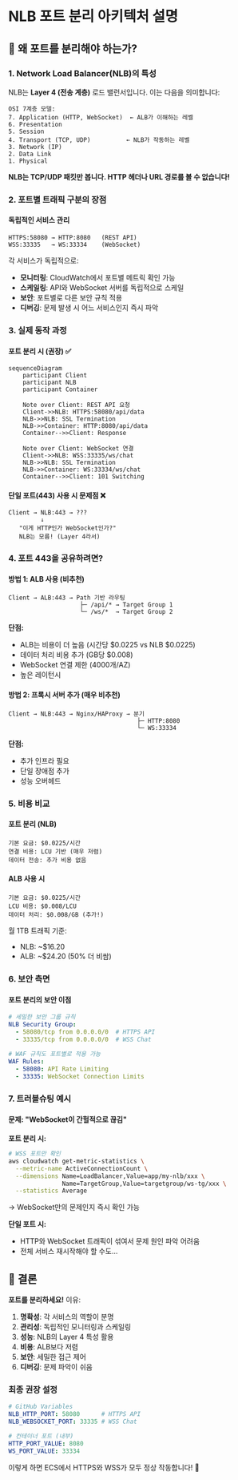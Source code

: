 # NLB 포트 분리 아키텍처 설명

## 🎯 왜 포트를 분리해야 하는가?

### 1. **Network Load Balancer(NLB)의 특성**

NLB는 **Layer 4 (전송 계층)** 로드 밸런서입니다. 이는 다음을 의미합니다:

```
OSI 7계층 모델:
7. Application (HTTP, WebSocket)  ← ALB가 이해하는 레벨
6. Presentation
5. Session
4. Transport (TCP, UDP)          ← NLB가 작동하는 레벨
3. Network (IP)
2. Data Link
1. Physical
```

**NLB는 TCP/UDP 패킷만 봅니다. HTTP 헤더나 URL 경로를 볼 수 없습니다!**

### 2. **포트별 트래픽 구분의 장점**

#### 독립적인 서비스 관리
```
HTTPS:58080 → HTTP:8080   (REST API)
WSS:33335   → WS:33334    (WebSocket)
```

각 서비스가 독립적으로:
- **모니터링**: CloudWatch에서 포트별 메트릭 확인 가능
- **스케일링**: API와 WebSocket 서버를 독립적으로 스케일
- **보안**: 포트별로 다른 보안 규칙 적용
- **디버깅**: 문제 발생 시 어느 서비스인지 즉시 파악

### 3. **실제 동작 과정**

#### 포트 분리 시 (권장) ✅
```mermaid
sequenceDiagram
    participant Client
    participant NLB
    participant Container
    
    Note over Client: REST API 요청
    Client->>NLB: HTTPS:58080/api/data
    NLB->>NLB: SSL Termination
    NLB->>Container: HTTP:8080/api/data
    Container-->>Client: Response
    
    Note over Client: WebSocket 연결
    Client->>NLB: WSS:33335/ws/chat
    NLB->>NLB: SSL Termination
    NLB->>Container: WS:33334/ws/chat
    Container-->>Client: 101 Switching
```

#### 단일 포트(443) 사용 시 문제점 ❌
```
Client → NLB:443 → ??? 
         ↓
   "이게 HTTP인가 WebSocket인가?"
   NLB는 모름! (Layer 4라서)
```

### 4. **포트 443을 공유하려면?**

#### 방법 1: ALB 사용 (비추천)
```
Client → ALB:443 → Path 기반 라우팅
                    ├─ /api/* → Target Group 1
                    └─ /ws/*  → Target Group 2
```
**단점:**
- ALB는 비용이 더 높음 (시간당 $0.0225 vs NLB $0.0225)
- 데이터 처리 비용 추가 (GB당 $0.008)
- WebSocket 연결 제한 (4000개/AZ)
- 높은 레이턴시

#### 방법 2: 프록시 서버 추가 (매우 비추천)
```
Client → NLB:443 → Nginx/HAProxy → 분기
                                    ├─ HTTP:8080
                                    └─ WS:33334
```
**단점:**
- 추가 인프라 필요
- 단일 장애점 추가
- 성능 오버헤드

### 5. **비용 비교**

#### 포트 분리 (NLB)
```
기본 요금: $0.0225/시간
연결 비용: LCU 기반 (매우 저렴)
데이터 전송: 추가 비용 없음
```

#### ALB 사용 시
```
기본 요금: $0.0225/시간
LCU 비용: $0.008/LCU
데이터 처리: $0.008/GB (추가!)
```

월 1TB 트래픽 기준:
- NLB: ~$16.20
- ALB: ~$24.20 (50% 더 비쌈)

### 6. **보안 측면**

#### 포트 분리의 보안 이점
```yaml
# 세밀한 보안 그룹 규칙
NLB Security Group:
  - 58080/tcp from 0.0.0.0/0  # HTTPS API
  - 33335/tcp from 0.0.0.0/0  # WSS Chat
  
# WAF 규칙도 포트별로 적용 가능
WAF Rules:
  - 58080: API Rate Limiting
  - 33335: WebSocket Connection Limits
```

### 7. **트러블슈팅 예시**

#### 문제: "WebSocket이 간헐적으로 끊김"

**포트 분리 시:**
```bash
# WSS 포트만 확인
aws cloudwatch get-metric-statistics \
  --metric-name ActiveConnectionCount \
  --dimensions Name=LoadBalancer,Value=app/my-nlb/xxx \
               Name=TargetGroup,Value=targetgroup/ws-tg/xxx \
  --statistics Average
```
→ WebSocket만의 문제인지 즉시 확인 가능

**단일 포트 시:**
- HTTP와 WebSocket 트래픽이 섞여서 문제 원인 파악 어려움
- 전체 서비스 재시작해야 할 수도...

## 📌 결론

**포트를 분리하세요!** 이유:

1. **명확성**: 각 서비스의 역할이 분명
2. **관리성**: 독립적인 모니터링과 스케일링
3. **성능**: NLB의 Layer 4 특성 활용
4. **비용**: ALB보다 저렴
5. **보안**: 세밀한 접근 제어
6. **디버깅**: 문제 파악이 쉬움

### 최종 권장 설정

```yaml
# GitHub Variables
NLB_HTTP_PORT: 58080      # HTTPS API
NLB_WEBSOCKET_PORT: 33335 # WSS Chat

# 컨테이너 포트 (내부)
HTTP_PORT_VALUE: 8080
WS_PORT_VALUE: 33334
```

이렇게 하면 ECS에서 HTTPS와 WSS가 모두 정상 작동합니다! 🚀
